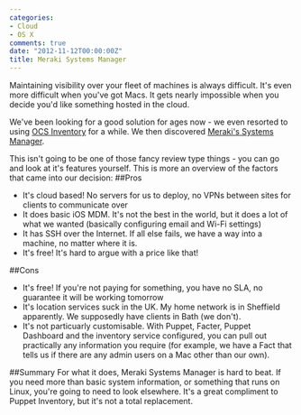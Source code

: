 ```yaml
---
categories:
- Cloud
- OS X
comments: true
date: "2012-11-12T00:00:00Z"
title: Meraki Systems Manager
---
```

Maintaining visibility over your fleet of machines is always difficult. It's even more difficult when you've got Macs. It gets nearly impossible when you decide you'd like something hosted in the cloud.

We've been looking for a good solution for ages now - we even resorted to using [OCS Inventory](http://www.ocsinventory-ng.org/en/) for a while. We then discovered [Meraki's Systems Manager](http://www.meraki.com/products/systems-manager/).

This isn't going to be one of those fancy review type things - you can go and look at it's features yourself. This is more an overview of the factors that came into our decision:
##Pros
* It's cloud based! No servers for us to deploy, no VPNs between sites for clients to communicate over
* It does basic iOS MDM. It's not the best in the world, but it does a lot of what we wanted (basically configuring email and Wi-Fi settings)
* It has SSH over the Internet. If all else fails, we have a way into a machine, no matter where it is.
* It's free! It's hard to argue with a price like that!

##Cons
* It's free! If you're not paying for something, you have no SLA, no guarantee it will be working tomorrow
* It's location services suck in the UK. My home network is in Sheffield apparently. We supposedly have clients in Bath (we don't).
* It's not particuarly customisable. With Puppet, Facter, Puppet Dashboard and the inventory service configured, you can pull out practically any information you require (for example, we have a Fact that tells us if there are any admin users on a Mac other than our own).

##Summary
For what it does, Meraki Systems Manager is hard to beat. If you need more than basic system information, or something that runs on Linux, you're going to need to look elsewhere. It's a great compliment to Puppet Inventory, but it's not a total replacement.
